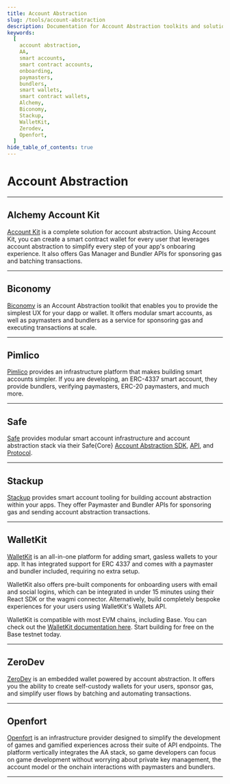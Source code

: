 ```yaml
---
title: Account Abstraction
slug: /tools/account-abstraction
description: Documentation for Account Abstraction toolkits and solutions for apps built on Base.
keywords:
  [
    account abstraction,
    AA,
    smart accounts,
    smart contract accounts,
    onboarding,
    paymasters,
    bundlers,
    smart wallets,
    smart contract wallets,
    Alchemy,
    Biconomy,
    Stackup,
    WalletKit,
    Zerodev,
    Openfort,
  ]
hide_table_of_contents: true
---
```


# Account Abstraction

---

## Alchemy Account Kit

[Account Kit](https://www.alchemy.com/account-kit) is a complete solution for account abstraction. Using Account Kit, you can create a smart contract wallet for every user that leverages account abstraction to simplify every step of your app's onboaring experience. It also offers Gas Manager and Bundler APIs for sponsoring gas and batching transactions.

---

## Biconomy

[Biconomy](https://www.biconomy.io) is an Account Abstraction toolkit that enables you to provide the simplest UX for your dapp or wallet. It offers modular smart accounts, as well as paymasters and bundlers as a service for sponsoring gas and executing transactions at scale.

---

## Pimlico

[Pimlico](https://pimlico.io/) provides an infrastructure platform that makes building smart accounts simpler. If you are developing, an ERC-4337 smart account, they provide bundlers, verifying paymasters, ERC-20 paymasters, and much more.

---

## Safe

[Safe](https://docs.safe.global/getting-started/readme) provides modular smart account infrastructure and account abstraction stack via their Safe{Core} [Account Abstraction SDK](https://docs.safe.global/safe-core-aa-sdk/safe-core-sdk), [API](https://docs.safe.global/safe-core-api/supported-networks), and [Protocol](https://docs.safe.global/safe-core-protocol/safe-core-protocol).

---

## Stackup

[Stackup](https://www.stackup.sh) provides smart account tooling for building account abstraction within your apps. They offer Paymaster and Bundler APIs for sponsoring gas and sending account abstraction transactions.

---

## WalletKit

[WalletKit](https://walletkit.com) is an all-in-one platform for adding smart, gasless wallets to your app. It has integrated support for ERC 4337 and comes with a paymaster and bundler included, requiring no extra setup.

WalletKit also offers pre-built components for onboarding users with email and social logins, which can be integrated in under 15 minutes using their React SDK or the wagmi connector. Alternatively, build completely bespoke experiences for your users using WalletKit's Wallets API.

WalletKit is compatible with most EVM chains, including Base. You can check out the [WalletKit documentation here](https://docs.walletkit.com). Start building for free on the Base testnet today.

---

## ZeroDev

[ZeroDev](https://zerodev.app) is an embedded wallet powered by account abstraction. It offers you the ability to create self-custody wallets for your users, sponsor gas, and simplify user flows by batching and automating transactions.

---

## Openfort

[Openfort](https://openfort.xyz) is an infrastructure provider designed to simplify the development of games and gamified experiences across their suite of API endpoints. The platform vertically integrates the AA stack, so game developers can focus on game development without worrying about private key management, the account model or the onchain interactions with paymasters and bundlers.

---
